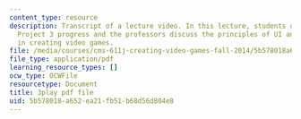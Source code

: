 ```yaml
---
content_type: resource
description: Transcript of a lecture video. In this lecture, students discuss their
  Project 3 progress and the professors discuss the principles of UI and usability
  in creating video games.
file: /media/courses/cms-611j-creating-video-games-fall-2014/5b578018a652ea21fb51b68d56d804e8_-SHXUwpVgXU.pdf
file_type: application/pdf
learning_resource_types: []
ocw_type: OCWFile
resourcetype: Document
title: 3play pdf file
uid: 5b578018-a652-ea21-fb51-b68d56d804e8
---
```

